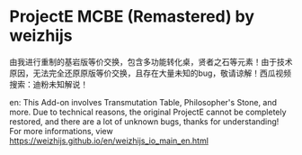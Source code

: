 # ProjectE MCBE (Remastered) by weizhijs
由我进行重制的基岩版等价交换，包含多功能转化桌，贤者之石等元素！由于技术原因，无法完全还原原版等价交换，且存在大量未知的bug，敬请谅解！西瓜视频搜索：迪粉未知解说！ 

en: This Add-on involves Transmutation Table, Philosopher's Stone, and more. Due to technical reasons, the original ProjectE cannot be completely restored, and there are a lot of unknown bugs, thanks for understanding! For more informations, view https://weizhijs.github.io/en/weizhijs_io_main_en.html
